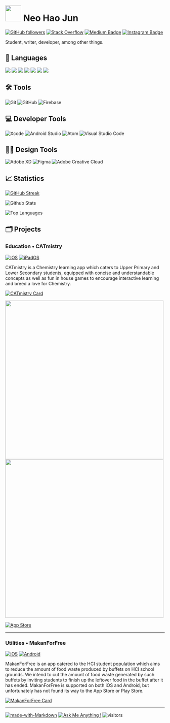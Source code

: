 # <img src="https://media.giphy.com/media/VgCDAzcKvsR6OM0uWg/giphy.gif" width="50"> Neo Hao Jun

[![GitHub followers](https://img.shields.io/github/followers/neohaojun?style=flat-square&label=Follow)](https://github.com/neohaojun/)
[![Stack Overflow](https://img.shields.io/badge/-Stack%20Overflow-FE7A16?style=flat-square&logo=stack-overflow&logoColor=white&link=https://stackoverflow.com/users/13538884/neohaojun)](https://stackoverflow.com/users/13538884/neohaojun?tab=profile)
[![Medium Badge](https://img.shields.io/badge/-@neohaojun-03a57a?style=flat-square&labelColor=000000&logo=Medium&link=https://medium.com/@neohaojun/)](https://medium.com/@neohaojun)
[![Instagram Badge](https://img.shields.io/badge/-haojooon-e04156?style=flat-square&logo=Instagram&logoColor=white&link=https://www.instagram.com/haojooon/)](https://www.instagram.com/haojooon/)

Student, writer, developer, among other things.

## 💬 Languages
<span>
<img src="https://img.shields.io/badge/swift-%23FA7343.svg?&style=for-the-badge&logo=swift&logoColor=white"/>
<img src="https://img.shields.io/badge/html5%20-%23E34F26.svg?&style=for-the-badge&logo=html5&logoColor=white"/>
<img src="https://img.shields.io/badge/css3%20-%231572B6.svg?&style=for-the-badge&logo=css3&logoColor=white"/>
<img src="https://img.shields.io/badge/javascript%20-%23323330.svg?&style=for-the-badge&logo=javascript&logoColor=%23F7DF1E"/>
<img src="https://img.shields.io/badge/c++%20-%2300599C.svg?&style=for-the-badge&logo=c%2B%2B&ogoColor=white"/>
<img src="https://img.shields.io/badge/python%20-%2314354C.svg?&style=for-the-badge&logo=python&logoColor=white"/>
  <img src="https://img.shields.io/badge/-Arduino-00979D?style=for-the-badge&logo=Arduino&logoColor=white"/>
</span>

## 🛠 Tools
![Git](https://img.shields.io/badge/-Git-F05032?style=for-the-badge&logo=git&logoColor=white)
![GitHub](https://img.shields.io/badge/-GitHub-000000?style=for-the-badge&logo=github&logoColor=white)
![Firebase](https://img.shields.io/badge/-Firebase-FFAA00?style=for-the-badge&logo=firebase&logoColor=white)

## 💻 Developer Tools
![Xcode](https://img.shields.io/badge/-Xcode-1575F9?style=for-the-badge&logo=xcode&logoColor=white)
![Android Studio](https://img.shields.io/badge/-Android%20Studio-3DDC84?style=for-the-badge&logo=android-studio&logoColor=white)
![Atom](https://img.shields.io/badge/-Atom-81ce86?style=for-the-badge&logo=atom&logoColor=white)
![Visual Studio Code](https://img.shields.io/badge/-Visual%20Studio%20Code-007ACC?style=for-the-badge&logo=visual-studio-code&logoColor=white)

## 👨‍🎨 Design Tools
![Adobe XD](https://img.shields.io/badge/-Adobe%20XD-FF26BE?style=for-the-badge&logo=adobe-xd&logoColor=white)
![Figma](https://img.shields.io/badge/-Figma-F24E1E?style=for-the-badge&logo=figma&logoColor=white)
![Adobe Creative Cloud](https://img.shields.io/badge/-Adobe%20Creative%20Cloud-DA1F26?style=for-the-badge&logo=adobe-creative-cloud&logoColor=white)

## 📈 Statistics 
[![GitHub Streak](https://github-readme-streak-stats.herokuapp.com/?user=neohaojun)](https://github.com/neohaojun/)

![Github Stats](https://github-readme-stats.vercel.app/api?username=neohaojun&count_private=true&show_icons=true&include_all_commits=true&icon_color=ffffff)

![Top Languages](https://github-readme-stats.vercel.app/api/top-langs/?username=neohaojun)

## 🗂 Projects

### Education • CATmistry

[![iOS](http://img.shields.io/badge/platform-iOS-blue.svg)](https://developer.apple.com/iphone/index.action)
[![iPadOS](http://img.shields.io/badge/platform-iPadOS-blue.svg)](https://developer.apple.com/ipad/)

CATmistry is a Chemistry learning app which caters to Upper Primary and Lower Secondary students, equipped with concise and understandable concepts as well as fun in house games to encourage interactive learning and breed a love for Chemistry.

[![CATmistry Card](https://github-readme-stats.vercel.app/api/pin/?username=swiftaccelerator2020&repo=CATmistry)](https://github.com/swiftaccelerator2020/CATmistry)

<span>
<!--   <img src="" height="500" /> -->
  <img src="https://static.wixstatic.com/media/1234b1_7975f12539f7444583f209766a778dc4~mv2.png/v1/fill/w_416,h_898,al_c,lg_1,q_90/grup5%20Screenshot%202.webp" height="500px" />
  <img src="https://static.wixstatic.com/media/1234b1_66cf1348597b457fb85aa0b8eba5ec00~mv2.png/v1/fill/w_418,h_898,al_c,lg_1,q_90/grup5%20Screenshot%203.webp" height="500" />
<!--   <img src="" height="500" /> -->
</span>

[![App Store](https://tools.applemediaservices.com/api/badges/download-on-the-app-store/black/en-US?size=250x83&amp;releaseDate=1541376000&h=561e05398c4a2a59b5e291212d641520)](https://apps.apple.com/us/app/catmistry/id1545311327)

---

### Utilities • MakanForFree

[![iOS](http://img.shields.io/badge/platform-iOS-blue.svg)](https://developer.apple.com/iphone/index.action)
[![Android](http://img.shields.io/badge/platform-Android-blue.svg)](https://www.android.com)

MakanForFree is an app catered to the HCI student population which aims to reduce the amount of food waste produced by buffets on HCI school grounds. We intend to cut the amount of food waste generated by such buffets by inviting students to finish up the leftover food in the buffet after it has ended. MakanForFree is supported on both iOS and Android, but unfortunately has not found its way to the App Store or Play Store. 

[![MakanForFree Card](https://github-readme-stats.vercel.app/api/pin/?username=neohaojun&repo=MakanForFree)](https://github.com/neohaojun/MakanForFree)

---

[![made-with-Markdown](https://img.shields.io/badge/Made%20with-Markdown-1f425f.svg)](http://commonmark.org)
[![Ask Me Anything !](https://img.shields.io/badge/Ask%20me-anything-1abc9c.svg)]()
![visitors](https://visitor-badge.glitch.me/badge?page_id=neohaojun.neohaojun)
<!--
**neohaojun/neohaojun** is a ✨ _special_ ✨ repository because its `README.md` (this file) appears on your GitHub profile.

Here are some ideas to get you started:

- 🔭 I’m currently working on ...
- 🌱 I’m currently learning ...
- 👯 I’m looking to collaborate on ...
- 🤔 I’m looking for help with ...
- 💬 Ask me about ...
- 📫 How to reach me: ...
- 😄 Pronouns: ...
- ⚡ Fun fact: ...
  -->
